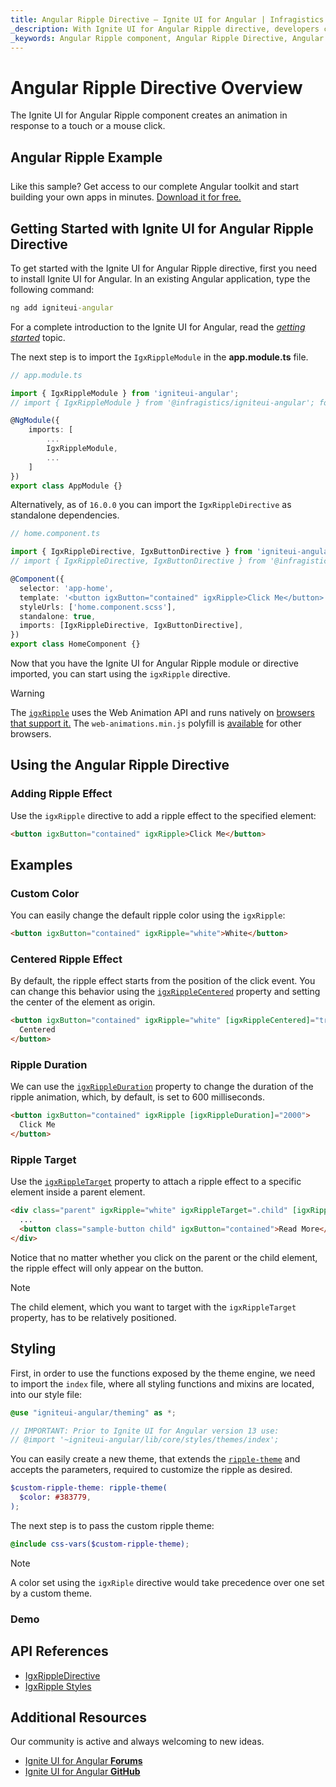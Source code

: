 ```yaml
---
title: Angular Ripple Directive – Ignite UI for Angular | Infragistics
_description: With Ignite UI for Angular Ripple directive, developers can define an area which received a ripple animation effect for powerful UI enhancement.
_keywords: Angular Ripple component, Angular Ripple Directive, Angular Ripple control, Ignite UI for Angular, UI controls, Angular widgets, web widgets, UI widgets, Angular, Native Angular Components Suite, Angular UI Components, Native Angular Components Library
---
```


# Angular Ripple Directive Overview

<p class="highlight">The Ignite UI for Angular Ripple component creates an animation in response to a touch or a mouse click.</p>

## Angular Ripple Example

<div class="divider--half"></div>

<code-view style="height: 100px"
           data-demos-base-url="{environment:demosBaseUrl}"
           iframe-src="{environment:demosBaseUrl}/interactions/ripple-sample-5" alt="Angular Ripple Example">
</code-view>

<p style="margin: 0;padding-top: 0.5rem">Like this sample? Get access to our complete Angular toolkit and start building your own apps in minutes. <a class="no-external-icon mchNoDecorate trackCTA" target="_blank" href="https://www.infragistics.com/products/ignite-ui-angular/download" data-xd-ga-action="Download" data-xd-ga-label="Ignite UI for Angular">Download it for free.</a></p>
<div class="divider--half"></div>

## Getting Started with Ignite UI for Angular Ripple Directive

To get started with the Ignite UI for Angular Ripple directive, first you need to install Ignite UI for Angular. In an existing Angular application, type the following command:

```cmd
ng add igniteui-angular
```

For a complete introduction to the Ignite UI for Angular, read the [*getting started*](general/getting-started.md) topic.

The next step is to import the `IgxRippleModule` in the **app.module.ts** file.

```typescript
// app.module.ts

import { IgxRippleModule } from 'igniteui-angular';
// import { IgxRippleModule } from '@infragistics/igniteui-angular'; for licensed package

@NgModule({
    imports: [
        ...
        IgxRippleModule,
        ...
    ]
})
export class AppModule {}
```

Alternatively, as of `16.0.0` you can import the `IgxRippleDirective` as standalone dependencies.

```typescript
// home.component.ts

import { IgxRippleDirective, IgxButtonDirective } from 'igniteui-angular';
// import { IgxRippleDirective, IgxButtonDirective } from '@infragistics/igniteui-angular'; for licensed package

@Component({
  selector: 'app-home',
  template: '<button igxButton="contained" igxRipple>Click Me</button>',
  styleUrls: ['home.component.scss'],
  standalone: true,
  imports: [IgxRippleDirective, IgxButtonDirective],
})
export class HomeComponent {}
```

Now that you have the Ignite UI for Angular Ripple module or directive imported, you can start using the `igxRipple` directive.

> [!WARNING]
> The [`igxRipple`]({environment:angularApiUrl}/classes/igxrippledirective.html) uses the Web Animation API and runs natively on [browsers that support it.](http://caniuse.com/#feat=web-animation)
> The `web-animations.min.js` polyfill is [available](https://github.com/web-animations/web-animations-js)
> for other browsers.

## Using the Angular Ripple Directive

### Adding Ripple Effect

Use the `igxRipple` directive to add a ripple effect to the specified element:

```html
<button igxButton="contained" igxRipple>Click Me</button>
```

## Examples

### Custom Color

You can easily change the default ripple color using the `igxRipple`:

```html
<button igxButton="contained" igxRipple="white">White</button>
```

<code-view style="height: 100px"
           data-demos-base-url="{environment:demosBaseUrl}"
           iframe-src="{environment:demosBaseUrl}/interactions/ripple-sample-6" alt="Angular Ripple Example">
</code-view>

### Centered Ripple Effect

By default, the ripple effect starts from the position of the click event. You can change this behavior using the [`igxRippleCentered`]({environment:angularApiUrl}/classes/igxrippledirective.html#centered) property and setting the center of the element as origin.

```html
<button igxButton="contained" igxRipple="white" [igxRippleCentered]="true">
  Centered
</button>
```

<code-view style="height: 100px"
           data-demos-base-url="{environment:demosBaseUrl}"
           iframe-src="{environment:demosBaseUrl}/interactions/ripple-sample-3" alt="Angular Ripple Example">
</code-view>

### Ripple Duration

We can use the [`igxRippleDuration`]({environment:angularApiUrl}/classes/igxrippledirective.html#rippleDuration) property to change the duration of the ripple animation, which, by default, is set to 600 milliseconds.

```html
<button igxButton="contained" igxRipple [igxRippleDuration]="2000">
  Click Me
</button>
```

<code-view style="height: 100px"
           data-demos-base-url="{environment:demosBaseUrl}"
           iframe-src="{environment:demosBaseUrl}/interactions/ripple-sample-4" alt="Angular Ripple Example">
</code-view>

### Ripple Target

Use the [`igxRippleTarget`]({environment:angularApiUrl}/classes/igxrippledirective.html#igxRippleTarget) property to attach a ripple effect to a specific element inside a parent element.

```html
<div class="parent" igxRipple="white" igxRippleTarget=".child" [igxRippleCentered]="true">
  ...
  <button class="sample-button child" igxButton="contained">Read More</button>
</div>
```

Notice that no matter whether you click on the parent or the child element, the ripple effect will only appear on the button.

<code-view style="height: 350px"
           data-demos-base-url="{environment:demosBaseUrl}"
           iframe-src="{environment:demosBaseUrl}/interactions/ripple-sample-2" alt="Angular Ripple Example">
</code-view>

> [!NOTE]
> The child element, which you want to target with the `igxRippleTarget` property, has to be relatively positioned.

## Styling

First, in order to use the functions exposed by the theme engine, we need to import the `index` file, where all styling functions and mixins are located, into our style file:

```scss
@use "igniteui-angular/theming" as *;

// IMPORTANT: Prior to Ignite UI for Angular version 13 use:
// @import '~igniteui-angular/lib/core/styles/themes/index';
```

You can easily create a new theme, that extends the [`ripple-theme`]({environment:sassApiUrl}/index.html#function-ripple-theme) and accepts the parameters, required to customize the ripple as desired.

```scss
$custom-ripple-theme: ripple-theme(
  $color: #383779,
);
```

The next step is to pass the custom ripple theme:

```scss
@include css-vars($custom-ripple-theme);
```

> [!NOTE]
> A color set using the `igxRiple` directive would take precedence over one set by a custom theme.

### Demo

<code-view style="height:200px" 
           no-theming
           data-demos-base-url="{environment:demosBaseUrl}" 
           iframe-src="{environment:demosBaseUrl}/interactions/ripple-styling" alt="Angular Ripple Example">
</code-view>

## API References

<div class="divider--half"></div>

- [IgxRippleDirective]({environment:angularApiUrl}/classes/igxrippledirective.html)
- [IgxRipple Styles]({environment:sassApiUrl}/index.html#function-ripple-theme)

## Additional Resources

<div class="divider--half"></div>

Our community is active and always welcoming to new ideas.

- [Ignite UI for Angular **Forums**](https://www.infragistics.com/community/forums/f/ignite-ui-for-angular)
- [Ignite UI for Angular **GitHub**](https://github.com/IgniteUI/igniteui-angular)
